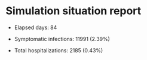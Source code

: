 # Simulation situation report

* Elapsed days: 84

* Symptomatic infections: 11991 (2.39%)

* Total hospitalizations: 2185 (0.43%)

